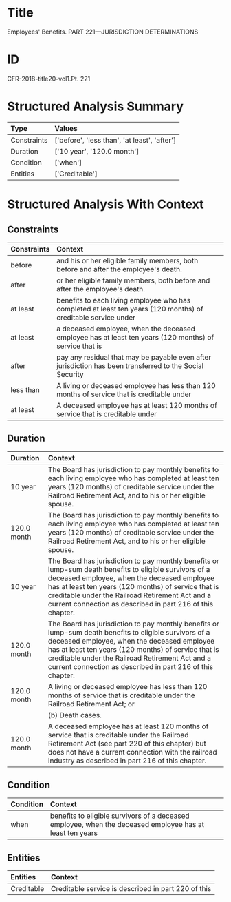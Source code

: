 # Title

 Employees' Benefits. PART 221—JURISDICTION DETERMINATIONS


# ID

 CFR-2018-title20-vol1.Pt. 221


# Structured Analysis Summary

| Type        | Values                                       |
|:------------|:---------------------------------------------|
| Constraints | ['before', 'less than', 'at least', 'after'] |
| Duration    | ['10 year', '120.0 month']                   |
| Condition   | ['when']                                     |
| Entities    | ['Creditable']                               |


# Structured Analysis With Context

 


## Constraints

| Constraints   | Context                                                                                                        |
|:--------------|:---------------------------------------------------------------------------------------------------------------|
| before        | and his or her eligible family members, both before  and after the employee's death.                           |
| after         | or her eligible family members, both before and after  the employee's death.                                   |
| at least      | benefits to each living employee who has completed at least ten years (120 months) of creditable service under |
| at least      | a deceased employee, when the deceased employee has at least ten years (120 months) of service that is         |
| after         | pay any residual that may be payable even after jurisdiction has been transferred to the Social Security       |
| less than     | A living or deceased employee has  less than 120 months of service that is creditable under                    |
| at least      | A deceased employee has  at least 120 months of service that is creditable under                               |


## Duration

| Duration    | Context                                                                                                                                                                                                                                                                                                                       |
|:------------|:------------------------------------------------------------------------------------------------------------------------------------------------------------------------------------------------------------------------------------------------------------------------------------------------------------------------------|
| 10 year     | The Board has jurisdiction to pay monthly benefits to each living employee who has completed at least ten years (120 months) of creditable service under the Railroad Retirement Act, and to his or her eligible spouse.                                                                                                      |
| 120.0 month | The Board has jurisdiction to pay monthly benefits to each living employee who has completed at least ten years (120 months) of creditable service under the Railroad Retirement Act, and to his or her eligible spouse.                                                                                                      |
| 10 year     | The Board has jurisdiction to pay monthly benefits or lump-sum death benefits to eligible survivors of a deceased employee, when the deceased employee has at least ten years (120 months) of service that is creditable under the Railroad Retirement Act and a current connection as described in part 216 of this chapter. |
| 120.0 month | The Board has jurisdiction to pay monthly benefits or lump-sum death benefits to eligible survivors of a deceased employee, when the deceased employee has at least ten years (120 months) of service that is creditable under the Railroad Retirement Act and a current connection as described in part 216 of this chapter. |
| 120.0 month | A living or deceased employee has less than 120 months of service that is creditable under the Railroad Retirement Act; or                                                                                                                                                                                                    |
|             |             (b) Death cases.                                                                                                                                                                                                                                                                                                  |
| 120.0 month | A deceased employee has at least 120 months of service that is creditable under the Railroad Retirement Act (see part 220 of this chapter) but does not have a current connection with the railroad industry as described in part 216 of this chapter.                                                                        |


## Condition

| Condition   | Context                                                                                                  |
|:------------|:---------------------------------------------------------------------------------------------------------|
| when        | benefits to eligible survivors of a deceased employee, when the deceased employee has at least ten years |


## Entities

| Entities   | Context                                             |
|:-----------|:----------------------------------------------------|
| Creditable | Creditable service is described in part 220 of this |


